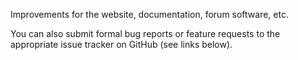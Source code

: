 Improvements for the website, documentation, forum software, etc.

You can also submit formal bug reports or feature requests to the appropriate issue tracker on GitHub (see links below).
